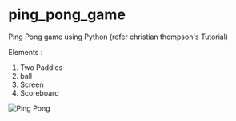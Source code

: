 # ping_pong_game
Ping Pong game using Python (refer christian thompson's Tutorial)


Elements :

1) Two Paddles
2) ball 
3) Screen
4) Scoreboard 


![Ping Pong](https://user-images.githubusercontent.com/32035137/119299306-4ab0cf00-bc7c-11eb-9c67-c465d143de5b.png)
